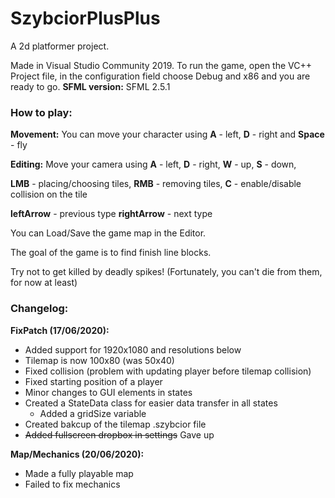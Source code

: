 # SzybciorPlusPlus

A 2d platformer project.

Made in Visual Studio Community 2019.
To run the game, open the VC++ Project file, in the configuration field choose Debug and x86 and you are ready to go.
**SFML version:** SFML 2.5.1

### How to play:
**Movement:** You can move your character using **A** - left, **D** - right and **Space** - fly

**Editing:** Move your camera  using **A** - left, **D** - right, **W** - up, **S** - down,

**LMB** - placing/choosing tiles, **RMB** - removing tiles, **C** - enable/disable collision on the tile

**leftArrow** - previous type **rightArrow** - next type

You can Load/Save the game map in the Editor.

The goal of the game is to find finish line blocks.

Try not to get killed by deadly spikes! (Fortunately, you can't die from them, for now at least)


### Changelog:

**FixPatch (17/06/2020):**
- Added support for 1920x1080 and resolutions below
- Tilemap is now 100x80 (was 50x40)
- Fixed collision (problem with updating player before tilemap collision)
- Fixed starting position of a player
- Minor changes to GUI elements in states
- Created a StateData class for easier data transfer in all states	
	- Added a gridSize variable
- Created bakcup of the tilemap .szybcior file
- ~~Added fullscreen dropbox in settings~~ Gave up

**Map/Mechanics (20/06/2020):**
- Made a fully playable map
- Failed to fix mechanics
